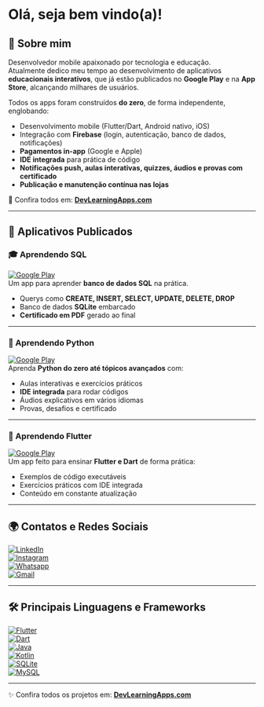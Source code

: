 # Olá, seja bem vindo(a)!

## 🚀 Sobre mim  
Desenvolvedor mobile apaixonado por tecnologia e educação.  
Atualmente dedico meu tempo ao desenvolvimento de aplicativos **educacionais interativos**, que já estão publicados no **Google Play** e na **App Store**, alcançando milhares de usuários.  

Todos os apps foram construídos **do zero**, de forma independente, englobando:  
- Desenvolvimento mobile (Flutter/Dart, Android nativo, iOS)  
- Integração com **Firebase** (login, autenticação, banco de dados, notificações)  
- **Pagamentos in-app** (Google e Apple)  
- **IDE integrada** para prática de código  
- **Notificações push, aulas interativas, quizzes, áudios e provas com certificado**  
- **Publicação e manutenção contínua nas lojas**  

🔗 Confira todos em: [**DevLearningApps.com**](https://devlearningapps.com/)  

---

## 📱 Aplicativos Publicados  

### 🎓 Aprendendo SQL  
[![Google Play](https://img.shields.io/badge/Google_Play-414141?style=for-the-badge&logo=google-play&logoColor=white)](https://play.google.com/store/apps/details?id=com.airtonsiq.aprendendosql)  
Um app para aprender **banco de dados SQL** na prática.  
- Querys como **CREATE, INSERT, SELECT, UPDATE, DELETE, DROP**  
- Banco de dados **SQLite** embarcado  
- **Certificado em PDF** gerado ao final  

---

### 🐍 Aprendendo Python  
[![Google Play](https://img.shields.io/badge/Google_Play-414141?style=for-the-badge&logo=google-play&logoColor=white)](https://play.google.com/store/apps/details?id=com.devlearningapps.aprendendopython)  
Aprenda **Python do zero até tópicos avançados** com:  
- Aulas interativas e exercícios práticos  
- **IDE integrada** para rodar códigos  
- Áudios explicativos em vários idiomas  
- Provas, desafios e certificado  

---

### 💙 Aprendendo Flutter  
[![Google Play](https://img.shields.io/badge/Google_Play-414141?style=for-the-badge&logo=google-play&logoColor=white)](https://play.google.com/store/apps/details?id=com.devlearningapps.aprendendoflutter)  
Um app feito para ensinar **Flutter e Dart** de forma prática:  
- Exemplos de código executáveis  
- Exercícios práticos com IDE integrada  
- Conteúdo em constante atualização  

---

## 🌍 Contatos e Redes Sociais  

[![LinkedIn](https://img.shields.io/badge/LinkedIn-0077B5?style=for-the-badge&logo=linkedin&logoColor=white)](https://www.linkedin.com/in/airton-siqueira-85260b174/)  
[![Instagram](https://img.shields.io/badge/Instagram-E4405F?style=for-the-badge&logo=instagram&logoColor=white)](https://www.instagram.com/airtonsqf/)  
[![Whatsapp](https://img.shields.io/badge/WhatsApp-25D366?style=for-the-badge&logo=whatsapp&logoColor=white)](https://api.whatsapp.com/send?1=pt_BR&phone=5531988680288/)  
[![Gmail](https://img.shields.io/badge/Gmail-D14836?style=for-the-badge&logo=gmail&logoColor=white)](mailto:airtonsiqueiradefreitas@gmail.com)  

---

## 🛠️ Principais Linguagens e Frameworks  

[![Flutter](https://img.shields.io/badge/Flutter-02569B?style=for-the-badge&logo=flutter&logoColor=white)]()  
[![Dart](https://img.shields.io/badge/Dart-0175C2?style=for-the-badge&logo=dart&logoColor=white)]()  
[![Java](https://img.shields.io/badge/Java-ED8B00?style=for-the-badge&logo=java&logoColor=white)]()  
[![Kotlin](https://img.shields.io/badge/Kotlin-0095D5?&style=for-the-badge&logo=kotlin&logoColor=white)]()  
[![SQLite](https://img.shields.io/badge/SQLite-07405E?style=for-the-badge&logo=sqlite&logoColor=white)]()  
[![MySQL](https://img.shields.io/badge/MySQL-00000F?style=for-the-badge&logo=mysql&logoColor=white)]()  

---

✨ Confira todos os projetos em: [**DevLearningApps.com**](https://devlearningapps.com/)  
